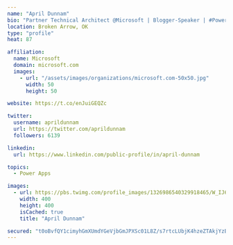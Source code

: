 ```yaml
---
name: "April Dunnam"
bio: "Partner Technical Architect @Microsoft | Blogger-Speaker | #PowerApps, #PowerAutomate, #Office365, #SharePoint | #WIT | #Karaoke Queen"
location: Broken Arrow, OK
type: "profile"
heat: 87

affiliation:
  name: Microsoft
  domain: microsoft.com
  images:
    - url: "/assets/images/organizations/microsoft.com-50x50.jpg"
      width: 50
      height: 50

website: https://t.co/enJuiGEQZc

twitter:
  username: aprildunnam
  url: https://twitter.com/aprildunnam
  followers: 6139

linkedin:
  url: https://www.linkedin.com/public-profile/in/april-dunnam

topics:
  - Power Apps

images:
  - url: https://pbs.twimg.com/profile_images/1326986540329918465/W_IJ6Ih2_400x400.jpg
    width: 400
    height: 400
    isCached: true
    title: "April Dunnam"

secured: "t0oBvfQY1cimyhGmXUmdYGeVjbGmJPXSc01L8Z/s7rtcLUbjK4hzeZTAkjYzBYQqT1WbzNONpIn2zAcGv5A2iRULYJwRzZZlXSo8ZYQdKgZdrv8MF7xMIhYuF847EeASUGkgQ2xkgWNf79K9/03YGpNsrj+mmhEXoaML4Rr35U4tTqXRNrDiTjCwCuuPm/B10yKHkUXGCFchrc3LmttjC62ARTaZMf+bwAUpao8lW2jDJZDJanQXrklm1xpBluSWGSksfk03yshbrkh5jw+1rYNqN9kHXMOHQvJEb6KHYQNBgfwSHOpdfN8Z34D9L6kWLpvw2miCpjIptC3JZNabrJ+DK9yVSiEtWuvgqiyRC2mIu+bbLI0Gy8QdAH+sWmOX1GjR4tp0O8pGoMChFWU32CFiWZ2c28lfhl49TP4dHtU=;gjpZlxyidwq1y7CayQVEqA=="
---
```


